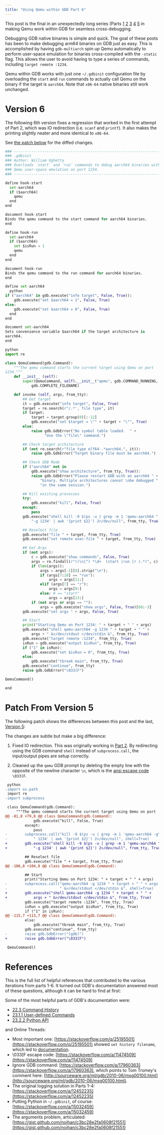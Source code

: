 ```yaml
---
title: "Using Qemu within GDB Part 6"
---
```


This post is the final in an unexpectedly long series (Parts
[1](/2018/08/14/qemu-gdb-integration)
[2](/2018/08/20/qemu-gdb-integration-part-2)
[3](/2018/08/23/qemu-gdb-integration-part-3)
[4](/2018/08/24/qemu-gdb-integration-part-4)
[5](/2018/08/25/qemu-gdb-integration-part-5)
in making Qemu work within GDB for seamless cross-debugging.

Debugging GDB native binaries is simple and quick. The goal of these
posts has been to make debugging arm64 binaries on GDB just as easy.
This is accomplished by having `gdb-multiarch` spin up Qemu automatically
to perform user-space emulation for binaries cross-compiled with the
`-static` flag. This allows the user to avoid having to type a series
of commands, including `target remote :1234`.

Qemu within GDB works with just one `~/.gdbinit` configuration file by
overloading the `start` and `run` commands to actually call Qemu on
the binary if the target is `aarch64`. Note that `x86-64` native
binaries still work unchanged.

# Version 6

The following 6th version fixes a regression that worked in the first
attempt of Part 2, which was IO redirection (i.e. `scanf` and `printf`).
It also makes the printing slightly neater and more identical to `x86-64`.

See [the patch below](/2018/08/27/qemu-gdb-integration-part-6#patch-from-version-5) for the diffed changes.

``` python
### --------------------------------------------------------------------
### .gdbinit
### Author: William Ughetta
### Overloads `start` and `run` commands to debug aarch64 binaries with
### Qemu user-space emulation on port 1234.
### --------------------------------------------------------------------

define hook-start
  set-aarch64
  if ($aarch64)
    qemu
  end
end

document hook-start
Binds the qemu command to the start command for aarch64 binaries.
end

define hook-run
  set-aarch64
  if ($aarch64)
    set $isRun = 1
    qemu
  end
end

document hook-run
Binds the qemu command to the run command for aarch64 binaries.
end

define set-aarch64
  python
if ("aarch64" in gdb.execute("info target", False, True)):
    gdb.execute("set $aarch64 = 1", False, True)
else:
    gdb.execute("set $aarch64 = 0", False, True)
  end
end

document set-aarch64
Sets convenience variable $aarch64 if the target architecture is
aarch64.
end

python
import re

class QemuCommand(gdb.Command):
    """The qemu command starts the current target using Qemu on port
1234."""
    def __init__ (self):
        super(QemuCommand, self).__init__("qemu", gdb.COMMAND_RUNNING,
            gdb.COMPLETE_FILENAME)

    def invoke (self, args, from_tty):
        ## Get target
        it = gdb.execute("info target", False, True)
        target = re.search(r"/.*', file type", it)
        if target:
            target = target.group(0)[:-12]
            gdb.execute("set $target = \"" + target + "\"", True)
        else:
            raise gdb.GdbError("No symbol table loaded.  " +
                  "Use the \"file\" command.")

        ## Check target architecture
        if (not re.search(r"file type elf64-.*aarch64.", it)):
            raise gdb.GdbError("Target binary file must be aarch64.")

        ## Check GDB Mode
        if ("aarch64" not in
            gdb.execute("show architecture", from_tty, True)):
            raise gdb.GdbError("Please restart GDB with an aarch64 " +
                "binary. Multiple architectures cannot \nbe debugged " +
                "in the same session.")

        ## Kill existing processes
        try:
            gdb.execute("kill", False, True)
        except:
            pass
        gdb.execute("shell kill -9 $(ps -u | grep -m 1 'qemu-aarch64 " +
            "-g 1234' | awk '{print $2}') 2>/dev/null", from_tty, True)

        ## Reselect file
        gdb.execute("file " + target, from_tty, True)
        gdb.execute("set remote exec-file " + target, from_tty, True)

        ## Get Args
        if (not args):
            c = gdb.execute("show commands", False, True)
            args = re.findall(r"((\n|^) *\d+  (start |run |r ).*)", c)
            if (len(args)):
                args = args[-1][0].strip("\n");
                if (args[7:10] == "run"):
                    args = args[11:]
                elif (args[7] == "r"):
                    args = args[9:]
                else: # == "start"
                    args = args[13:]
            if (not args or args == ""):
                args = gdb.execute("show args", False, True)[68:-3]
        gdb.execute("set args " + args, False, True)

        ## Start
        print("Starting Qemu on Port 1234: " + target + " " + args)
        gdb.execute("shell qemu-aarch64 -g 1234 " + target + " " +
            args + " &>/dev/stdout </dev/stdin &", from_tty, True)
        gdb.execute("target remote :1234", from_tty, True)
        isRun = gdb.execute("output $isRun", from_tty, True)
        if ("1" in isRun):
            gdb.execute("set $isRun = 0", from_tty, True)
        else:
            gdb.execute("tbreak main", from_tty, True)
        gdb.execute("continue", from_tty)
        raise gdb.GdbError("\033[F")

QemuCommand()

end

```

# Patch From Version 5

The following patch shows the differences between this post and the
last, [Version 5](/2018/08/25/qemu-gdb-integration-part-5):

The changes are subtle but make a big difference:

1) Fixed IO redirection. This was originally working in
[Part 2](/2018/08/20/qemu-gdb-integration-part-2#first-attempt).
By redirecting using the GDB command `shell` instead of `subprocess.call`,
the input/output pipes are setup correctly.

2) Cleaned up the `qemu` GDB prompt by deleting the empty line with the
opposite of the newline character `\n`, which is the [ansi escape code](https://stackoverflow.com/a/11474509)
`\033[F`.

``` diff
 python
-import os.path
 import re
-import subprocess

 class QemuCommand(gdb.Command):
     """The qemu command starts the current target using Qemu on port
@@ -81,8 +79,8 @@ class QemuCommand(gdb.Command):
             gdb.execute("kill", False, True)
         except:
             pass
-        subprocess.call("kill -9 $(ps -u | grep -m 1 'qemu-aarch64 -g" +
-            " 1234' | awk '{print $2}') 2>/dev/null", shell=True)
+        gdb.execute("shell kill -9 $(ps -u | grep -m 1 'qemu-aarch64 " +
+            "-g 1234' | awk '{print $2}') 2>/dev/null", from_tty, True)

         ## Reselect file
         gdb.execute("file " + target, from_tty, True)
@@ -106,8 +104,8 @@ class QemuCommand(gdb.Command):

         ## Start
         print("Starting Qemu on Port 1234: " + target + " " + args)
-        subprocess.call("qemu-aarch64 -g 1234 " + target + " " + args +
-                        " &>/dev/stdout </dev/stdin &", shell=True)
+        gdb.execute("shell qemu-aarch64 -g 1234 " + target + " " +
+            args + " &>/dev/stdout </dev/stdin &", from_tty, True)
         gdb.execute("target remote :1234", from_tty, True)
         isRun = gdb.execute("output $isRun", from_tty, True)
         if ("1" in isRun):
@@ -115,7 +113,7 @@ class QemuCommand(gdb.Command):
         else:
             gdb.execute("tbreak main", from_tty, True)
         gdb.execute("continue", from_tty)
-        raise gdb.GdbError("(gdb)")
+        raise gdb.GdbError("\033[F")

 QemuCommand()
```

# References

This is the full list of helpful references that contributed to the
various iterations from parts 1-6. It turned out GDB's documentation
answered most of these questions, although it can be hard to find at
first:

Some of the most helpful parts of GDB's documentation were:

- [22.3 Command History](https://sourceware.org/gdb/onlinedocs/gdb/Command-History.html)
- [23.1.1 User-defined Commands](https://sourceware.org/gdb/current/onlinedocs/gdb/Define.html#Define)
- [23.2.2 Python API](https://sourceware.org/gdb/current/onlinedocs/gdb/Python-API.html#Python-API)

and Online Threads:

- Most important one: [https://stackoverflow.com/q/25195501](https://stackoverflow.com/q/25195501)
showed `set history filename`, which led to [documentation](https://sourceware.org/gdb/onlinedocs/gdb/Command-History.html).
- \033[F escape code: [https://stackoverflow.com/a/11474509](https://stackoverflow.com/a/11474509)
- Ignore GDB command: [https://stackoverflow.com/a/17960363](https://stackoverflow.com/a/17960363),
which points to Tom Tromey's comment here: [http://sourceware.org/ml/gdb/2010-06/msg00100.html](http://sourceware.org/ml/gdb/2010-06/msg00100.html).
- The original logging solution in Parts 1-4: [https://stackoverflow.com/a/12452235](https://stackoverflow.com/a/12452235)
- Putting Python in `~/.gdbinit`, of course: [https://stackoverflow.com/a/15032459](https://stackoverflow.com/a/15032459)
- The arguments problem, articulated: [https://gist.github.com/nojhan/c3bc28e2fa0608f21551](https://gist.github.com/nojhan/c3bc28e2fa0608f21551)
